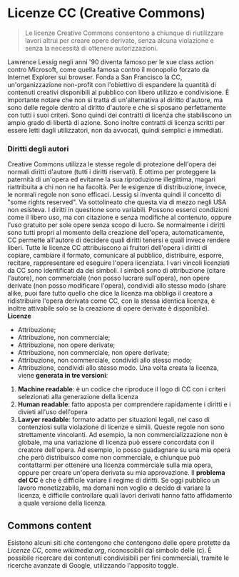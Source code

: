 # Licenze CC (Creative Commons)
> Le licenze Creative Commons consentono a chiunque di riutilizzare lavori altrui per creare opere derivate, senza alcuna violazione e senza la necessità di ottenere autorizzazioni. 

Lawrence Lessig negli anni '90 diventa famoso per le sue class action contro Microsoft, come quella famosa contro il monopolio forzato da Internet Explorer sui browser. Fonda a San Francisco la CC, un'organizzazione non-profit con l'obiettivo di espandere la quantità di contenuti creativi disponibili al pubblico con libero utilizzo e condivisione. È importante notare che non si tratta di un'alternativa al diritto d'autore, ma sono delle regole dentro al diritto d'autore e che si sposano perfettamente con tutti i suoi criteri. Sono quindi dei contratti di licenza che stabiliscono un ampio grado di libertà di azione. Sono inoltre contratti di licenza scritti per essere letti dagli utilizzatori, non da avvocati, quindi semplici e immediati.
### Diritti degli autori
Creative Commons utilizza le stesse regole di protezione dell'opera dei normali diritti d'autore (tutti i diritti riservati). È ottimo per proteggere la paternità di un'opera ed evitarne la sua riproduzione illegittima, magari riattribuita a chi non ne ha facoltà.
Per le esigenze di distribuzione, invece, le normali regole non sono efficaci. Lessig si inventa quindi il concetto di "some rights reserved". Va sottolineato che questa via di mezzo negli USA non esisteva. I diritti in questione sono variabili. Possono esserci condizioni come il libero uso, ma con citazione e senza modifiche al contenuto, oppure l'uso gratuito per sole opere senza scopo di lucro.
Se normalmente i diritti sono tutti propri al momento della creazione dell'opera, automaticamente, CC permette all'autore di decidere quali diritti tenersi e quali invece rendere liberi. Tutte le licenze CC attribuiscono ai fruitori dell'opera i diritti di copiare, cambiare il formato, comunicare al pubblico, distribuire, esporre, recitare, rappresentare ed eseguire l'opera licenziata. I vari vincoli licenziati da CC sono identificati da dei simboli. I simboli sono di attribuzione (citare l'autore), non commerciale (non posso lucrare sull'opera), non opere derivate (non posso modificare l'opera), condividi allo stesso modo (share alike, puoi fare tutto quello che dice la licenza ma obbliga il creatore a ridistribuire l'opera derivata come CC, con la stessa identica licenza, è inoltre attivabile solo se la creazione di opere derivate è disponibile).
**Licenze**
- Attribuzione;
- Attribuzione, non commerciale;
- Attribuzione, non opere derivate;
- Attribuzione, non commerciale, non opere derivate;
- Attribuzione, non commerciale, condividi allo stesso modo;
- Attribuzione, condividi allo stesso modo.
Una volta creata la licenza, viene **generata in tre versioni**:
1) **Machine readable**: è un codice che riproduce il logo di CC con i criteri selezionati alla generazione della licenza
2) **Human readable**: fatto apposta per comprendere rapidamente i diritti e i divieti all'uso dell'opera
3) **Lawyer readable**: formato adatto per situazioni legali, nel caso di contenziosi sulla violazione di licenze e simili.
Queste regole non sono strettamente vincolanti. Ad esempio, la non commercializzazione non è globale, ma una variazione di licenza può essere concordata con il creatore dell'opera. Ad esempio, io posso guadagnare su una mia opera che però distribuisco come non commerciale, e chiunque può contattarmi per ottenere una licenza commerciale sulla mia opera, oppure per creare un'opera derivata su mia approvazione.
Il **problema del CC** è che è difficile variare il regime di diritti. Se oggi pubblico un lavoro monetizzabile, ma domani non voglio e decido di variare la licenza, è difficile controllare quali lavori derivati hanno fatto affidamento a quale versione della licenza.
## Commons content
Esistono alcuni siti che contengono che contengono delle opere protette da *Licenze CC*, come *wikimedia.org*, riconoscibili dal simbolo delle (c). È possibile ricercare dei contenuti condivisibili per fini commerciali, tramite le ricerche avanzate di Google, utilizzando l'apposito toggle.